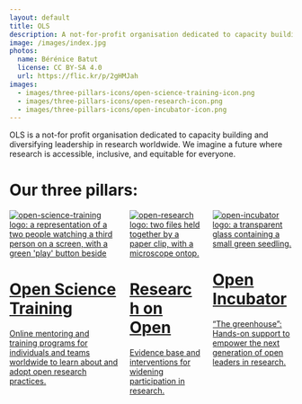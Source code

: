 ```yaml
---
layout: default
title: OLS
description: A not-for-profit organisation dedicated to capacity building and diversifying leadership in research worldwide
image: /images/index.jpg
photos:
  name: Bérénice Batut
  license: CC BY-SA 4.0
  url: https://flic.kr/p/2gHMJah
images:
  - images/three-pillars-icons/open-science-training-icon.png
  - images/three-pillars-icons/open-research-icon.png
  - images/three-pillars-icons/open-incubator-icon.png
---
```


OLS is a not-for profit organisation dedicated to capacity building and diversifying leadership in research worldwide.
We imagine a future where research is accessible, inclusive, and equitable for everyone.

# Our three pillars:
<div class="container">
  <div class="columns">
    <div class="column is-one-third">
      <a href="{% link open-science-training.md %}">
        <div class="card custom-card">
            <div class="card-content">
              <img src="{{ page.images[0] }}" class="image is-128x128" alt="open-science-training logo: a representation of a two people watching a third person on a screen, with a green 'play' button beside">
              <h1>Open Science Training</h1>
              <p>Online mentoring and training programs for individuals and teams worldwide to learn about and adopt open research practices.</p>
            </div>
        </div>
      </a>
    </div>
    <div class="column is-one-third">
      <a href="{% link open-research.md %}">
        <div class="card custom-card">
          <div class="card-content">
            <img src="{{ page.images[1] }}" class="image is-128x128" alt="open-research logo: two files held together by a paper clip, with a microscope ontop.">
            <h1>Research on Open</h1>
            <p>Evidence base and interventions for widening participation in research.</p>
          </div>
        </div>
      </a>
    </div>
    <div class="column is-one-third">
      <a href="{% link open-incubator.md %}">
        <div class="card custom-card">
          <div class="card-content">
            <img src="{{ page.images[2] }}" class="image is-128x128" alt="open-incubator logo: a transparent glass containing a small green seedling.">
            <h1>Open Incubator</h1>
            <p>“The greenhouse”: Hands-on support to empower the next generation of open leaders in research.</p>
          </div>
        </div>
      </a>
    </div>
  </div>
</div>
